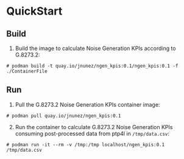 # QuickStart


## Build 

1) Build the image to calculate Noise Generation KPIs according to G.8273.2:

```
# podman build -t quay.io/jnunez/ngen_kpis:0.1/ngen_kpis:0.1 -f ./ContainerFile
```

## Run

1) Pull the G.8273.2 Noise Generation KPIs container image:

```
# podman pull quay.io/jnunez/ngen_kpis:0.1
```

2) Run the container to calculate G.8273.2 Noise Generation KPIs consuming post-processed data from ptp4l in `/tmp/data.csv`:

```
# podman run -it --rm -v /tmp:/tmp localhost/ngen_kpis:0.1 /tmp/data.csv
```

